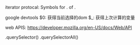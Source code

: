 iterator protocal:
Symbols
for . of .


google devtools
$0: 获得当前选择的dom
$_: 获得上次计算的变量

web APIS: https://developer.mozilla.org/en-US/docs/Web/API

.querySelector()
.querySelectorAll()
